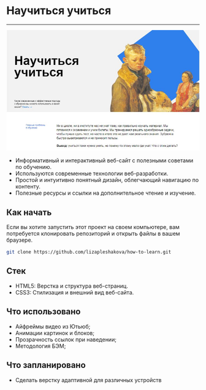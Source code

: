 # Научиться учиться
-----
![screenshot](images/screenshot.JPG)

- Информативный и интерактивный веб-сайт с полезными советами по обучению.
- Используются современные технологии веб-разработки.
- Простой и интуитивно понятный дизайн, облегчающий навигацию по контенту.
- Полезные ресурсы и ссылки на дополнительное чтение и изучение.

## Как начать

Если вы хотите запустить этот проект на своем компьютере, вам потребуется клонировать репозиторий и открыть файлы в вашем браузере.

```bash
git clone https://github.com/lizapleshakova/how-to-learn.git
```

## Стек
- HTML5: Верстка и структура веб-страниц.
- CSS3: Стилизация и внешний вид веб-сайта.

## Что использовано

- Айфреймы видео из Ютьюб;
- Анимации картинок и блоков;
- Прозрачность ссылок при наведении;
- Методология БЭМ;

## Что запланировано
- Сделать верстку адаптивной для различных устройств

